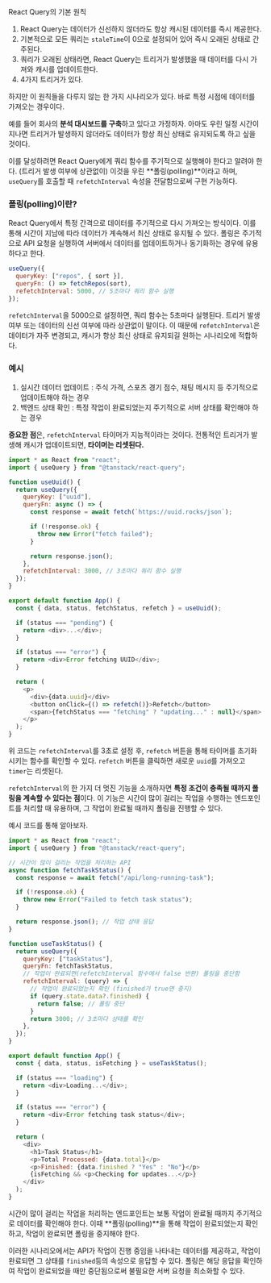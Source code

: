 React Query의 기본 원칙

1. React Query는 데이터가 신선하지 않더라도 항상 캐시된 데이터를 즉시 제공한다.
2. 기본적으로 모든 쿼리는 `staleTime`이 0으로 설정되어 있어 즉시 오래된 상태로 간주된다.
3. 쿼리가 오래된 상태라면, React Query는 트리거가 발생했을 때 데이터를 다시 가져와 캐시를 업데이트한다.
4. 4가지 트리거가 있다.

하지만 이 원칙들을 다루지 않는 한 가지 시나리오가 있다.
바로 특정 시점에 데이터를 가져오는 경우이다.

예를 들어 회사의 **분석 대시보드를 구축**하고 있다고 가정하자.
아마도 우린 일정 시간이 지나면 트리거가 발생하지 않더라도 데이터가 항상 최신 상태로 유지되도록 하고 싶을 것이다.

이를 달성하려면 React Query에게 쿼리 함수를 주기적으로 실행해야 한다고 알려야 한다. (트리거 발생 여부에 상관없이)
이것을 우린 **폴링(polling)**이라고 하며, `useQuery`를 호출할 때 `refetchInterval` 속성을 전달함으로써 구현 가능하다.

### 폴링(polling)이란?

React Query에서 특정 간격으로 데이터를 주기적으로 다시 가져오는 방식이다.
이를 통해 시간이 지남에 따라 데이터가 계속해서 최신 상태로 유지될 수 있다.
폴링은 주기적으로 API 요청을 실행하여 서버에서 데이터를 업데이트하거나 동기화하는 경우에 유용하다고 한다.

```js
useQuery({
  queryKey: ["repos", { sort }],
  queryFn: () => fetchRepos(sort),
  refetchInterval: 5000, // 5초마다 쿼리 함수 실행
});
```

`refetchInterval`을 5000으로 설정하면, 쿼리 함수는 5초마다 실행된다.
트리거 발생 여부 또는 데이터의 신선 여부에 따라 상관없이 말이다.
이 때문에 `refetchInterval`은 데이터가 자주 변경되고, 캐시가 항상 최신 상태로 유지되길 원하는 시나리오에 적합하다.

### 예시

1. 실시간 데이터 업데이트 : 주식 가격, 스포츠 경기 점수, 채팅 메시지 등 주기적으로 업데이트해야 하는 경우
2. 백엔드 상태 확인 : 특정 작업이 완료되었는지 주기적으로 서버 상태를 확인해야 하는 경우

**중요한 점**은, `refetchInterval` 타이머가 지능적이라는 것이다.
전통적인 트리거가 발생해 캐시가 업데이트되면, **타이머는 리셋된다.**

```js
import * as React from "react";
import { useQuery } from "@tanstack/react-query";

function useUuid() {
  return useQuery({
    queryKey: ["uuid"],
    queryFn: async () => {
      const response = await fetch(`https://uuid.rocks/json`);

      if (!response.ok) {
        throw new Error("fetch failed");
      }

      return response.json();
    },
    refetchInterval: 3000, // 3초마다 쿼리 함수 실행
  });
}

export default function App() {
  const { data, status, fetchStatus, refetch } = useUuid();

  if (status === "pending") {
    return <div>...</div>;
  }

  if (status === "error") {
    return <div>Error fetching UUID</div>;
  }

  return (
    <p>
      <div>{data.uuid}</div>
      <button onClick={() => refetch()}>Refetch</button>
      <span>{fetchStatus === "fetching" ? "updating..." : null}</span>
    </p>
  );
}
```

위 코드는 `refetchInterval`를 3초로 설정 후, `refetch` 버튼을 통해 타이머를 초기화시키는 함수를 확인할 수 있다.
`refetch` 버튼을 클릭하면 새로운 `uuid`를 가져오고 `timer`는 리셋된다.

`refetchInterval`의 한 가지 더 멋진 기능을 소개하자면 **특정 조건이 충족될 때까지 폴링을 계속할 수 있다는 점**이다.
이 기능은 시간이 많이 걸리는 작업을 수행하는 엔드포인트를 처리할 때 유용하며, 그 작업이 완료될 때까지 폴링을 진행할 수 있다.

예시 코드를 통해 알아보자.

```js
import * as React from "react";
import { useQuery } from "@tanstack/react-query";

// 시간이 많이 걸리는 작업을 처리하는 API
async function fetchTaskStatus() {
  const response = await fetch("/api/long-running-task");

  if (!response.ok) {
    throw new Error("Failed to fetch task status");
  }

  return response.json(); // 작업 상태 응답
}

function useTaskStatus() {
  return useQuery({
    queryKey: ["taskStatus"],
    queryFn: fetchTaskStatus,
    // 작업이 완료되면(refetchInterval 함수에서 false 반환) 폴링을 중단함
    refetchInterval: (query) => {
      // 작업이 완료되었는지 확인 (finished가 true면 중지)
      if (query.state.data?.finished) {
        return false; // 폴링 중단
      }
      return 3000; // 3초마다 상태를 확인
    },
  });
}

export default function App() {
  const { data, status, isFetching } = useTaskStatus();

  if (status === "loading") {
    return <div>Loading...</div>;
  }

  if (status === "error") {
    return <div>Error fetching task status</div>;
  }

  return (
    <div>
      <h1>Task Status</h1>
      <p>Total Processed: {data.total}</p>
      <p>Finished: {data.finished ? "Yes" : "No"}</p>
      {isFetching && <p>Checking for updates...</p>}
    </div>
  );
}
```

시간이 많이 걸리는 작업을 처리하는 엔드포인트는 보통 작업이 완료될 때까지 주기적으로 데이터를 확인해야 한다.
이때 **폴링(polling)**을 통해 작업이 완료되었는지 확인하고, 작업이 완료되면 폴링을 중지해야 한다.

이러한 시나리오에서는 API가 작업이 진행 중임을 나타내는 데이터를 제공하고, 작업이 완료되면 그 상태를 `finished`등의 속성으로 응답할 수 있다.
폴링은 해당 응답을 확인하여 작업이 완료되었을 때만 중단됨으로써 불필요한 서버 요청을 최소화할 수 있다.
